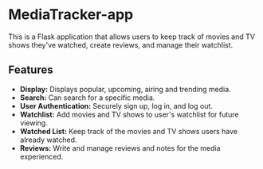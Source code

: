 # MediaTracker-app

This is a Flask application that allows users to keep track of movies and TV shows they've watched, create reviews, and manage their watchlist.

## Features

- **Display:** Displays popular, upcoming, airing and trending media.
- **Search:** Can search for a specific media.
- **User Authentication:** Securely sign up, log in, and log out.
- **Watchlist:** Add movies and TV shows to user's watchlist for future viewing.
- **Watched List:** Keep track of the movies and TV shows users have already watched.
- **Reviews:** Write and manage reviews and notes for the media experienced.
